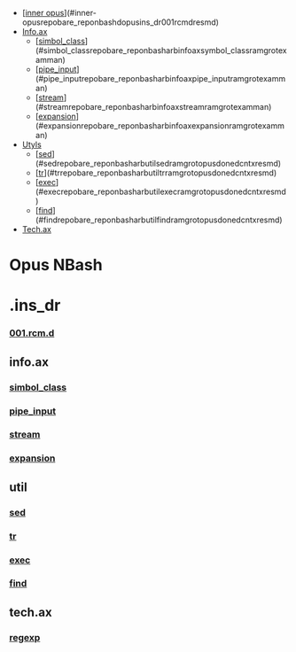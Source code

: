 <!-- TOC tocDepth:2..3 chapterDepth:2..6 -->

- [[inner opus](/REPOBARE/_repo/NBash/.d/.opus/.ins_dr/001.rcm.d/res.md)](#inner-opusrepobare_reponbashdopusins_dr001rcmdresmd)
- [Info.ax](#infoax)
    - [[simbol_class](/REPOBARE/_repo/NBash/.arb/info.ax/symbol_class.ram/.grot/exam.man)](#simbol_classrepobare_reponbasharbinfoaxsymbol_classramgrotexamman)
    - [[pipe_input](/REPOBARE/_repo/NBash/.arb/info.ax/pipe_input.ram/.grot/exam.man)](#pipe_inputrepobare_reponbasharbinfoaxpipe_inputramgrotexamman)
    - [[stream](/REPOBARE/_repo/NBash/.arb/info.ax/stream.ram/.grot/exam.man)](#streamrepobare_reponbasharbinfoaxstreamramgrotexamman)
    - [[expansion](/REPOBARE/_repo/NBash/.arb/info.ax/expansion.ram/.grot/exam.man)](#expansionrepobare_reponbasharbinfoaxexpansionramgrotexamman)
- [Utyls](#utyls)
    - [[sed](/REPOBARE/_repo/NBash/.arb/util/sed.ram/.grot/opus.d/one.d/cntx.res.md)](#sedrepobare_reponbasharbutilsedramgrotopusdonedcntxresmd)
    - [[tr](/REPOBARE/_repo/NBash/.arb/util/tr.ram/.grot/opus.d/one.d/cntx.res.md)](#trrepobare_reponbasharbutiltrramgrotopusdonedcntxresmd)
    - [[exec](/REPOBARE/_repo/NBash/.arb/util/exec.ram/.grot/opus.d/one.d/cntx.res.md)](#execrepobare_reponbasharbutilexecramgrotopusdonedcntxresmd)
    - [[find](/REPOBARE/_repo/NBash/.arb/util/find.ram/.grot/opus.d/one.d/cntx.res.md)](#findrepobare_reponbasharbutilfindramgrotopusdonedcntxresmd)
- [Tech.ax](#techax)

<!-- /TOC -->

# Opus NBash

# .ins_dr

### [001.rcm.d](/REPOBARE/_repo/NBash/.d/.opus/.ins_dr/001.rcm.d/res.md)

## info.ax

### [simbol_class](/REPOBARE/_repo/NBash/.arb/info.ax/symbol_class.ram/.grot/exam.man)
### [pipe_input](/REPOBARE/_repo/NBash/.arb/info.ax/pipe_input.ram/.grot/exam.man)
### [stream](/REPOBARE/_repo/NBash/.arb/info.ax/stream.ram/.grot/exam.man)
### [expansion](/REPOBARE/_repo/NBash/.arb/info.ax/expansion.ram/.grot/exam.man)

## util

### [sed](/REPOBARE/_repo/NBash/.arb/util.ax/sed.ram/.grot/opus.d/one.d/cntx.res.md)
### [tr](/REPOBARE/_repo/NBash/.arb/util.ax/tr.ram/.grot/opus.d/one.d/cntx.res.md)
### [exec](/REPOBARE/_repo/NBash/.arb/util.ax/exec.ram/.grot/opus.d/one.d/cntx.res.md)
### [find](/REPOBARE/_repo/NBash/.arb/util.ax/find.ram/.grot/opus.d/one.d/cntx.res.md)

## tech.ax

### [regexp](/REPOBARE/_repo/NBash/.arb/tech.ax/regexp.ram/.grot/opus.d/one.d/cntx.res.md)



 